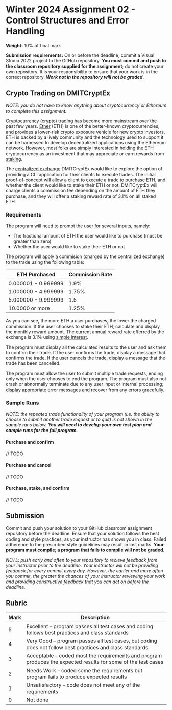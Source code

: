 # Winter 2024 Assignment 02 - Control Structures and Error Handling
__Weight:__ 10% of final mark

__Submission requirements:__ On or before the deadline, commit a Visual Studio 2022 project to the GitHub repository. __You must commit and push to the classroom repository supplied for the assignment__; do not create your own repository. It is your responsibility to ensure that your work is in the correct repository. ___Work not in the repository will not be graded___.

## Crypto Trading on DMITCryptEx
_NOTE: you do not have to know anything about cryptocurrency or Ethereum to complete this assignment._

[Cryptocurrency](https://en.wikipedia.org/wiki/Cryptocurrency) (crypto) trading has become more mainstream over the past few years. [Ether](https://ethereum.org/en/) (ETH) is one of the better-known cryptocurrencies, and provides a lower-risk crypto exposure vehicle for new crypto investors. ETH is backed by a lively community and the technology used to support it can be harnessed to develop decentralized applications using the Ethereum network. However, most folks are simply interested in holding the ETH cryptocurrency as an investment that may appreciate or earn rewards from [staking](https://ethereum.org/en/staking/).

The [centralized exchange](https://www.investopedia.com/tech/what-are-centralized-cryptocurrency-exchanges/) DMITCryptEx would like to explore the option of providing a CLI application for their clients to execute trades. The initial proof-of-concept will allow a client to execute a trade to purchase ETH, and whether the client would like to stake their ETH or not. DMITCryptEx will charge clients a commission fee depending on the amount of ETH they purchase, and they will offer a staking reward rate of 3.1% on all staked ETH.

### Requirements
The program will need to prompt the user for several inputs, namely:

- The fractional amount of ETH the user would like to purchase (must be greater than zero)
- Whether the user would like to stake their ETH or not

The program will apply a commision (charged by the centralized exchange) to the trade using the following table:

| ETH Purchased | Commission Rate |
|---|---|
| 0.000001 - 0.999999 | 1.9% |
| 1.000000 - 4.999999 | 1.75% |
| 5.000000 - 9.999999 | 1.5 |
| 10.0000 or more | 1.25% |

As you can see, the more ETH a user purchases, the lower the charged commission. If the user chooses to stake their ETH, calculate and display the monthly reward amount. The current annual reward rate offerred by the exchange is 3.1% using [simple interest](https://brilliant.org/wiki/simple-interest/#simple-interest-explained).

The program must display all the calculated results to the user and ask them to confirm their trade. If the user confirms the trade, display a message that confirms the trade. If the user cancels the trade, display a message that the trade has been cancelled.

The program must allow the user to submit multiple trade requests, ending only when the user chooses to end the program. The program must also not crash or abnormally terminate due to any user input or internal processing; display appropriate error messages and recover from any errors gracefully.

### Sample Runs
_NOTE: the repeated trade functionality of your program (i.e. the ability to choose to submit another trade request or to quit) is not shown in the sample runs below. **You will need to develop your own test plan and sample runs for the full program.**_

#### Purchase and confirm
// TODO

#### Purchase and cancel
// TODO

#### Purchase, stake, and confirm
// TODO

## Submission
Commit and push your solution to your GitHub classroom assignment repository before the deadline. Ensure that your solution follows the best coding and style practices, as your instructor has shown you in class. Failed adherence to the prescribed style guidelines may result in lost marks. __Your program must compile; a program that fails to compile will not be graded.__

_NOTE: push early and often to your repository to recieve feedback from your instructor prior to the deadline. Your instructor will not be providing feedback for every commit every day. However, the eariler and more often you commit, the greater the chances of your instructor reviewing your work and providing constructive feedback that you can act on before the deadline._

## Rubric
| Mark | Description |
|---|---|
| 5  | Excellent – program passes all test cases and coding follows best practices and class standards |
| 4  | Very Good – program passes all test cases, but coding does not follow best practices and class standards |
| 3  | Acceptable – coded most the requirements and program produces the expected results for some of the test cases |
| 2  | Needs Work – coded some the requirements but program fails to produce expected results |
| 1  | Unsatisfactory – code does not meet any of the requirements |
| 0  | Not done |
